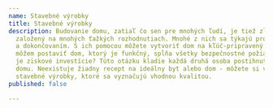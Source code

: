 ```yaml
---
name: Stavebné výrobky
title: Stavebné výrobky
description: Budovanie domu, zatiaľ čo sen pre mnohých ľudí, je tiež zložitý proces
  založený na mnohých ťažkých rozhodnutiach. Mnohé z nich sa týkajú problémov s opravou
  a dokončovaním. S ich pomocou môžete vytvoriť dom na kľúč-pripravený na vstup. Ako
  môžem postaviť dom, ktorý je funkčný, spĺňa všetky bezpečnostné požiadavky, a zároveň
  je ziskové investície? Túto otázku kladie každá druhá osoba postihnutá výstavbou
  domu. Neexistuje žiadny recept na ideálny byt alebo dom - môžete si však vybrať
  stavebné výrobky, ktoré sa vyznačujú vhodnou kvalitou.
published: false

---
```

